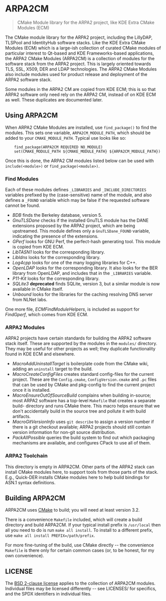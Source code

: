 # ARPA2CM

> CMake Module library for the ARPA2 project, like KDE Extra CMake Modules (ECM)

The CMake module library for the ARPA2 project, including the LillyDAP,
TLSPool and IdentityHub software stacks. Like the KDE Extra CMake Modules (ECM)
which is a large-ish collection of curated CMake modules of particular
interest to Qt-based and KDE Frameworks-based applications, the ARPA2
CMake Modules (ARPA2CM) is a collection of modules for the software
stack from the ARPA2 project. This is largely oriented towards
TLS, SSL, X509, DER and LDAP technologies. The ARPA2 CMake Modules
also include modules used for product release and deployment of
the ARPA2 software stack.

Some modules in the ARPA2 CM are copied from KDE ECM; this is so
that ARPA2 software only need rely on the ARPA2 CM, instead of
on KDE ECM as well. These duplicates are documented later.

## Using ARPA2CM

When ARPA2 CMake Modules are installed, use `find_package()` to find the
modules. This sets one variable, `ARPA2CM_MODULE_PATH`, which should be
added to your `CMAKE_MODULE_PATH`. Typical use looks like so:

```
    find_package(ARPA2CM REQUIRED NO_MODULE)
    set(CMAKE_MODULE_PATH ${CMAKE_MODULE_PATH} ${ARPA2CM_MODULE_PATH})
```

Once this is done, the ARPA2 CM modules listed below can be used
with `include(<module>)` or `find_package(<module>)`.

### Find Modules

Each of these modules defines `_LIBRARIES` and `_INCLUDE_DIRECTORIES`
variables prefixed by the (case-sensitive) name of the module, and also
defines a `_FOUND` variable which may be false if the requested software
cannot be found.

 - *BDB* finds the Berkeley database, version 5.
 - *GnuTLSDane* checks if the installed GnuTLS module has the DANE extensions
   proposed by the ARPA2 project, which are being upstreamed. This module
   defines only a `GnuTLSDane_FOUND` variable, indicating the presence of the
   extensions.
 - *GPerf* looks for GNU Perf, the perfect-hash generating tool. This module
   is copied from KDE ECM.
 - *LibTASN1* looks for the corresponding library.
 - *Libldns* looks for the corresponding library.
 - *Log4cpp* looks for one of the many logging libraries for C++.
 - *OpenLDAP* looks for the corresponding library. It also looks for the BER
   library from OpenLDAP, and includes that in the `_LIBRARIES` variable.
 - *P11-Kit* looks for the corresponding library.
 - *SQLite3* **deprecated** finds SQLite, version 3, but a similar module is
   now available in CMake itself.
 - *Unbound* looks for the libraries for the caching resolving DNS server
   from NLNet labs.

One more file, *ECMFindModuleHelpers*, is included as support for *FindGperf*,
which comes from KDE ECM.

### ARPA2 Modules

ARPA2 projects have certain standards for building the ARPA2 software stack
itself. These are supported by the modules in the `modules/` directory.
They may be useful for other projects as well; they duplicate functionality
found in KDE ECM and elsewhere.

 - *MacroAddUninstallTarget* is boilerplate code from the CMake wiki,
   adding an `uninstall` target to the build.
 - *MacroCreateConfigFiles* creates standard config-files for the current
   project. These are the `Config.cmake`, `ConfigVersion.cmake` and `.pc`
   files that can be used by CMake and pkg-config to find the current
   project once it is installed.
 - *MacroEnsureOutOfSourceBuild* complains when building in-source; most
   ARPA2 software has a top-level `Makefile` that creates a separate build-
   directory and runs CMake there. This macro helps ensure that we don't
   accidentally build in the source tree and pollute it with build artifacts.
 - *MacroGitVersionInfo* uses `git describe` to assign a version number
   if there is a git checkout available; ARPA2 projects should still contain
   version information for non-git source distribution.
 - *PackAllPossible* queries the build system to find out which packaging
   mechanisms are available, and configures CPack to use all of them.


### ARPA2 Toolchain

This directory is empty in ARPA2CM. Other parts of the ARPA2 stack can install
CMake modules here, to support tools from those parts of the stack. E.g.,
Quick-DER installs CMake modules here to help build bindings for ASN.1
syntax definitions.

## Building ARPA2CM

ARPA2CM uses [CMake](https://cmake.org/) to build; you will need at least
version 3.2.

There is a convenience `Makefile` included, which will create a build
directory and build ARPA2CM. If your typical install prefix is `/usr/local`
then all you need to do is run `make all install`. To install to
a different prefix, use `make all install PREFIX=/path/prefix`.

For more fine-tuning of the build, use CMake directly -- the convenience
`Makefile` is there only for certain common cases (or, to be honest,
for my own convenience).

## LICENSE

The [BSD 2-clause license](LICENSE) applies to the collection of ARPA2CM 
modules. Individual files may be licensed differently -- see LICENSES/ 
for specifics, and the SPDX identifiers in individual files.
